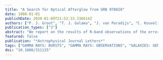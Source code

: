 ```yaml
---
title: "A Search for Optical Afterglow from GRB 970828"
date: 1998-01-01
publishDate: 2020-01-09T21:52:33.336614Z
authors: ["P. J. Groot", "T. J. Galama", "J. van Paradijs", "C. Kouveliotou", "R. A. M. J. Wijers", "J. Bloom", "N. Tanvir", "R. Vanderspek", "J. Greiner", "A. J. Castro-Tirado", "J. Gorosabel", "T. von Hippel", "M. Lehnert", "K. Kuijken", "H. Hoekstra", "N. Metcalfe", "C. Howk", "C. Conselice", "J. Telting", "R. G. M. Rutten", "J. Rhoads", "A. Cole", "D. J. Pisano", "R. Naber", "R. Schwarz"]
publication_types: ["2"]
abstract: "We report on the results of R-band observations of the error box of the γ-ray burst of 1997 August 28 made between 4 hr and 8 days after this burst occurred. No counterpart was found varying by more than 0.2 mag down to R=23.8. We discuss the consequences of this nondetection for relativistic blast wave models of γ-ray bursts and the possible effect of redshift on the relation between optical absorption and the low-energy cutoff in the X-ray afterglow spectrum."
featured: false
publication: "*Astrophysical Journal Letters*"
tags: ["GAMMA RAYS: BURSTS", "GAMMA RAYS: OBSERVATIONS", "GALAXIES: GENERAL", "RADIATION MECHANISMS: NONTHERMAL", "ISM: DUST", "EXTINCTION", "ISM: Dust", "Extinction", "Galaxies: General", "Gamma Rays: Bursts", "Gamma Rays: Observations", "Radiation Mechanisms: Nonthermal", "Astrophysics"]
doi: "10.1086/311125"
---
```


